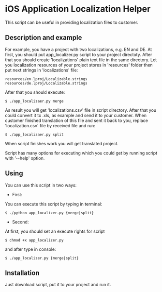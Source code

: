 # iOS Application Localization Helper

This script can be useful in providing localization files to customer.

## Description and example

For example, you have a project with two localizations, e.g. EN and DE. At first, you should put app_localizer.py script to your project directoty. After that you should create 'localizations' plain text file in the same directory. Let you localization resources of your project stores in 'resources' folder then put next strings in 'localizations' file:
```
resources/en.lproj/Localizable.strings
resources/de.lproj/Localizable.strings
```
After that you should execute:
```
$ ./app_localizaer.py merge
```
As result you will get 'localizations.csv' file in script directory. After that you could convert it to .xls, as example and send it to your customer.
When customer finished translation of this file and sent it back to you, replace 'localization.csv' file by received file and run:
```
$ ./app_localizaer.py split
```
When script finishes work you will get translated project.

Script has many options for executing which you could get by running script with '--help' option.

## Using

You can use this script in two ways:

* First:
 
You can execute this script by typing in terminal:

```
$ ./python app_localizer.py {merge|split}
```
* Second:
 
At first, you should set an execute rights for script

```
$ chmod +x app_localizer.py
```
  and after type in console:
  
```
$ ./app_localizer.py {merge|split}
```

## Installation

Just download script, put it to your  project and run it.
